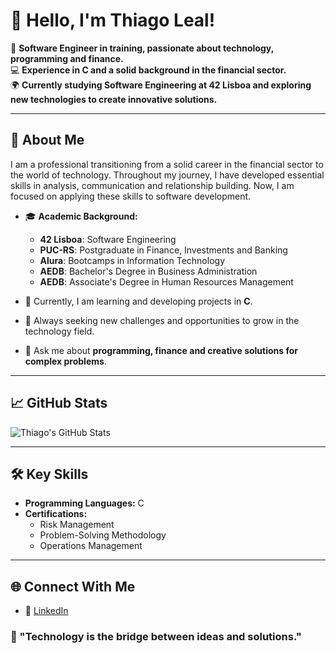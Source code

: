 # 👋 Hello, I'm Thiago Leal!

🎯 **Software Engineer in training, passionate about technology, programming and finance.**  
💻 **Experience in C and a solid background in the financial sector.**  
🌍 **Currently studying Software Engineering at 42 Lisboa and exploring new technologies to create innovative solutions.**

---

## 📝 About Me

I am a professional transitioning from a solid career in the financial sector to the world of technology. Throughout my journey, I have developed essential skills in analysis, communication and relationship building. Now, I am focused on applying these skills to software development.

- 🎓 **Academic Background:**
  - **42 Lisboa**: Software Engineering
  - **PUC-RS**: Postgraduate in Finance, Investments and Banking
  - **Alura**: Bootcamps in Information Technology
  - **AEDB**: Bachelor's Degree in Business Administration
  - **AEDB**: Associate's Degree in Human Resources Management

- 🔭 Currently, I am learning and developing projects in **C**.
- 🌱 Always seeking new challenges and opportunities to grow in the technology field.
- 💬 Ask me about **programming, finance and creative solutions for complex problems**.

---

## 📈 GitHub Stats
![Thiago's GitHub Stats](https://github-readme-stats.vercel.app/api?username=thiagleal&show_icons=true&theme=radical)

---

## 🛠️ Key Skills

- **Programming Languages:** C
- **Certifications:**
  - Risk Management
  - Problem-Solving Methodology
  - Operations Management

---

## 🌐 Connect With Me

- 💼 [LinkedIn](https://www.linkedin.com/in/thiagosiqueiraleal/)  

### 🌟 "Technology is the bridge between ideas and solutions."
